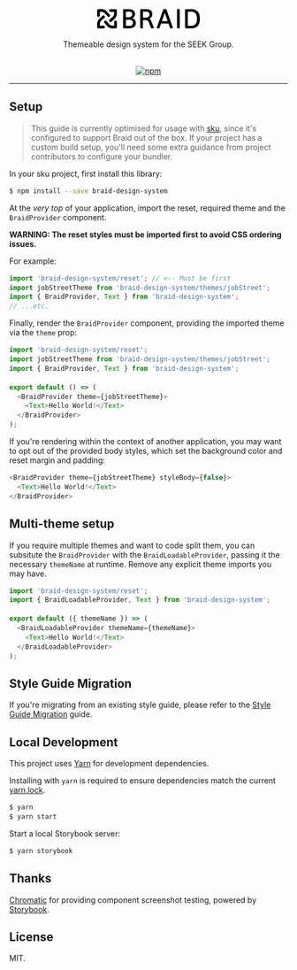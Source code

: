 <div align="center" >
  <img src="logo.png" alt="BRAID" title="BRAID" width="186px" />
  <br/>
  <br/>
  Themeable design system for the SEEK Group.
  <br/>
  <br/>

[![npm](https://img.shields.io/npm/v/braid-design-system.svg?style=for-the-badge)](https://www.npmjs.com/package/braid-design-system)

  <hr />
</div>

## Setup

> This guide is currently optimised for usage with [sku](https://github.com/seek-oss/sku), since it's configured to support Braid out of the box. If your project has a custom build setup, you'll need some extra guidance from project contributors to configure your bundler.

In your sku project, first install this library:

```bash
$ npm install --save braid-design-system
```

At the _very top_ of your application, import the reset, required theme and the `BraidProvider` component.

**WARNING: The reset styles must be imported first to avoid CSS ordering issues.**

For example:

```js
import 'braid-design-system/reset'; // <-- Must be first
import jobStreetTheme from 'braid-design-system/themes/jobStreet';
import { BraidProvider, Text } from 'braid-design-system';
// ...etc.
```

Finally, render the `BraidProvider` component, providing the imported theme via the `theme` prop:

```js
import 'braid-design-system/reset';
import jobStreetTheme from 'braid-design-system/themes/jobStreet';
import { BraidProvider, Text } from 'braid-design-system';

export default () => (
  <BraidProvider theme={jobStreetTheme}>
    <Text>Hello World!</Text>
  </BraidProvider>
);
```

If you're rendering within the context of another application, you may want to opt out of the provided body styles, which set the background color and reset margin and padding:

```js
<BraidProvider theme={jobStreetTheme} styleBody={false}>
  <Text>Hello World!</Text>
</BraidProvider>
```

## Multi-theme setup

If you require multiple themes and want to code split them, you can subsitute the `BraidProvider` with the `BraidLoadableProvider`, passing it the necessary `themeName` at runtime. Remove any explicit theme imports you may have.

```js
import 'braid-design-system/reset';
import { BraidLoadableProvider, Text } from 'braid-design-system';

export default ({ themeName }) => (
  <BraidLoadableProvider themeName={themeName}>
    <Text>Hello World!</Text>
  </BraidLoadableProvider>
);
```

## Style Guide Migration

If you're migrating from an existing style guide, please refer to the [Style Guide Migration](./docs/Style%20Guide%20Migration.md) guide.

## Local Development

This project uses [Yarn](https://yarnpkg.com) for development dependencies.

Installing with `yarn` is required to ensure dependencies match the current [yarn.lock](./yarn.lock).

```bash
$ yarn
$ yarn start
```

Start a local Storybook server:

```bash
$ yarn storybook
```

## Thanks

[Chromatic](https://www.chromaticqa.com) for providing component screenshot testing, powered by [Storybook](https://storybook.js.org/).

## License

MIT.

